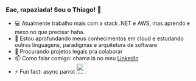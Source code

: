 ### Eae, rapaziada! Sou o Thiago! 🤙

- 💻 Atualmente trabalho mais com a stack .NET e AWS, mas aprendo e mexo no que precisar haha.
- 🌱 Estou aprofundando meus conhecimentos em cloud e estudando outras linguagens, paradigmas e arquitetura de software
- 👯 Procurando projetos legais pra colaborar
- 📫 Como falar comigo: chama lá no meu [LinkedIn][linkedin]
- ⚡ Fun fact: async parrot <img alt="async parrot" width="26px" src="https://cultofthepartyparrot.com/parrots/asyncparrot.gif" />

[linkedin]: https://www.linkedin.com/in/thiago-nmartins/
